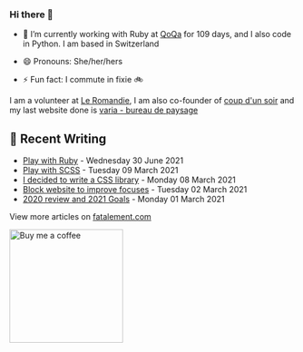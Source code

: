 ### Hi there 👋

<!--
**dianedelallee/dianedelallee** is a ✨ _special_ ✨ repository because its `README.md` (this file) appears on your GitHub profile.
-->

- 🔭 I’m currently working with Ruby at [QoQa](https://www.qoqa.ch/fr) for <!-- qoqa_days starts -->109<!-- qoqa_days ends --> days, and I also code in Python. I am based in Switzerland 

- 😄 Pronouns: She/her/hers
- ⚡ Fun fact: I commute in fixie 🚲

I am a volunteer at [Le Romandie](https://www.leromandie.ch/), I am also co-founder of [coup d'un soir](https://www.coup-dun-soir.ch/actualites) and my last website done is  [varia - bureau de paysage](https://www.varia-paysage.ch/)

## 📝 Recent Writing

<!-- writing starts -->
* [Play with Ruby](https://fatalement.com//posts/play-with-ruby/) - Wednesday 30 June 2021
* [Play with SCSS](https://fatalement.com//posts/scss-tips/) - Tuesday 09 March 2021
* [I decided to write a CSS library](https://fatalement.com//posts/why-i-wrote-a-css-lib/) - Monday 08 March 2021
* [Block website to improve focuses](https://fatalement.com//posts/block-website-to-improve-focus/) - Tuesday 02 March 2021
* [2020 review and 2021 Goals](https://fatalement.com//posts/review-2020-and-2021-goals/) - Monday 01 March 2021
<!-- writing ends -->

View more articles on [fatalement.com](https://fatalement.com)

<a href="https://www.buymeacoffee.com/dianedelallee" target="_blank"><img src="https://fatalement.com/assets/img/sample/buy_coffee.png" width="200" alt="Buy me a coffee"></a>
